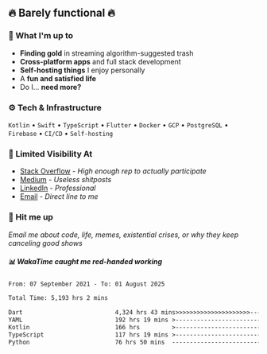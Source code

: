 ## 🔥 Barely functional 🔥

### 🎯 What I'm up to

- **Finding gold** in streaming algorithm-suggested trash
- **Cross-platform apps** and full stack development
- **Self-hosting things** I enjoy personally
- A **fun and satisfied life**
- Do I... **need more?**

### ⚙️ Tech & Infrastructure

`Kotlin` • `Swift` • `TypeScript` • `Flutter` • `Docker` • `GCP` • `PostgreSQL` • `Firebase` •
`CI/CD` • `Self-hosting`

### 🔗 Limited Visibility At

- [Stack Overflow](https://stackoverflow.com/users/15199864/deepanshu) - *High enough rep to
  actually participate*
- [Medium](https://medium.com/@deepanshuc2141) - *Useless shitposts*
- [LinkedIn](https://www.linkedin.com/in/chaudhary-deepanshu/) - *Professional*
- [Email](mailto:0qs8e9yn@duck.com) - *Direct line to me*

### 💬 Hit me up

*Email me about code, life, memes, existential crises, or why they keep canceling good shows*

##### 📊 *WakaTime caught me red-handed working*

<!--START_SECTION:waka-->

```txt
From: 07 September 2021 - To: 01 August 2025

Total Time: 5,193 hrs 2 mins

Dart                          4,324 hrs 43 mins>>>>>>>>>>>>>>>>>>>>>----   83.28 %
YAML                          192 hrs 19 mins >------------------------   03.70 %
Kotlin                        166 hrs         >------------------------   03.20 %
TypeScript                    117 hrs 19 mins >------------------------   02.26 %
Python                        76 hrs 50 mins  -------------------------   01.48 %
```

<!--END_SECTION:waka-->

<!---
If you're reading this in the raw file, you've gone too deep. Go back.
--->
